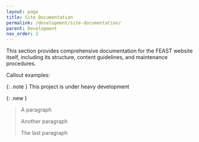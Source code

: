 ```yaml
---
layout: page
title: Site Documentation
permalink: /development/site-documentation/
parent: Development
nav_order: 2
---
```


This section provides comprehensive documentation for the FEAST website itself, including its structure, content guidelines, and maintenance procedures.

Callout examples:

{: .note }
This project is under heavy development

{: .new }

> A paragraph
>
> Another paragraph
>
> The last paragraph
